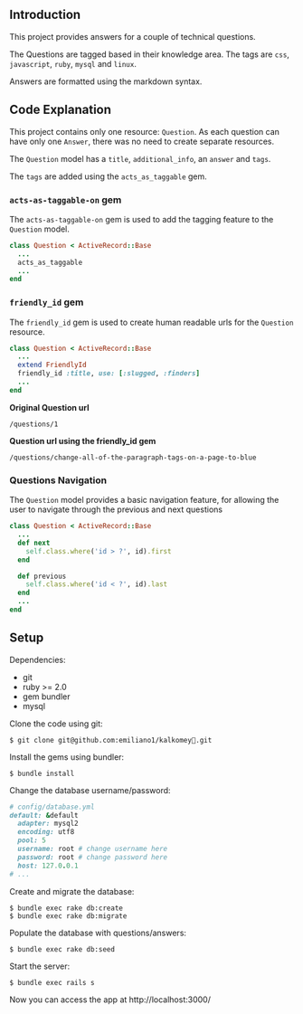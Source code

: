 ## Introduction

This project provides answers for a couple of technical questions.

The Questions are tagged based in their knowledge area. The tags are `css`, `javascript`, `ruby`, `mysql` and `linux`.

Answers are formatted using the markdown syntax.

## Code Explanation

This project contains only one resource: `Question`. As each question can have only one `Answer`, there was no need to create separate resources.

The `Question` model has a `title`, `additional_info`, an `answer` and `tags`.

The `tags` are added using the `acts_as_taggable` gem.

### `acts-as-taggable-on` gem

The `acts-as-taggable-on` gem is used to add the tagging feature to the `Question` model.

```ruby
class Question < ActiveRecord::Base
  ...
  acts_as_taggable
  ...
end
```

### `friendly_id` gem

The `friendly_id` gem is used to create human readable urls for the `Question` resource.

```ruby
class Question < ActiveRecord::Base
  ...
  extend FriendlyId
  friendly_id :title, use: [:slugged, :finders]
  ...
end
```

**Original Question url**

`/questions/1`

**Question url using the friendly_id gem**

`/questions/change-all-of-the-paragraph-tags-on-a-page-to-blue`

### Questions Navigation

The `Question` model provides a basic navigation feature, for allowing the user to navigate through the previous and next questions

```ruby
class Question < ActiveRecord::Base
  ...
  def next
    self.class.where('id > ?', id).first
  end

  def previous
    self.class.where('id < ?', id).last
  end
  ...
end
```

## Setup

Dependencies:
 - git
 - ruby >= 2.0
 - gem bundler
 - mysql

Clone the code using git:
```shell
$ git clone git@github.com:emiliano1/kalkomey.git
```
Install the gems using bundler:
```shell
$ bundle install
```
Change the database username/password:
```ruby
# config/database.yml
default: &default
  adapter: mysql2
  encoding: utf8
  pool: 5
  username: root # change username here
  password: root # change password here
  host: 127.0.0.1
# ...
```
Create and migrate the database:
```shell
$ bundle exec rake db:create
$ bundle exec rake db:migrate
```
Populate the database with questions/answers:
```shell
$ bundle exec rake db:seed
```
Start the server:
```shell
$ bundle exec rails s
```
Now you can access the app at http://localhost:3000/
